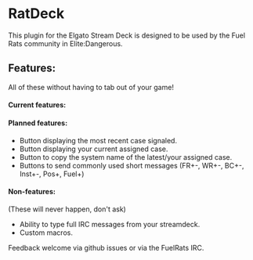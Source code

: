 # RatDeck
This plugin for the Elgato Stream Deck is designed to be used by the Fuel Rats community in Elite:Dangerous.

## Features:
All of these without having to tab out of your game!

#### Current features:
#### Planned features:
- Button displaying the most recent case signaled.
- Button displaying your current assigned case.
- Button to copy the system name of the latest/your assigned case.
- Buttons to send commonly used short messages (FR+-, WR+-, BC+-, Inst+-, Pos+, Fuel+)
#### Non-features:
(These will never happen, don't ask)
- Ability to type full IRC messages from your streamdeck.
- Custom macros.

Feedback welcome via github issues or via the FuelRats IRC.

